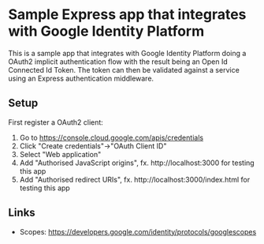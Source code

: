 # Sample Express app that integrates with Google Identity Platform

This is a sample app that integrates with Google Identity Platform doing a
OAuth2 implicit authentication flow with the result being an Open Id Connected
Id Token. The token can then be validated against a service using an Express
authentication middleware.

## Setup

First register a OAuth2 client:

1. Go to https://console.cloud.google.com/apis/credentials
2. Click "Create credentials"->"OAuth Client ID"
3. Select "Web application"
4. Add "Authorised JavaScript origins", fx. http://localhost:3000 for
testing this app
5. Add "Authorised redirect URIs", fx. http://localhost:3000/index.html for
testing this app

## Links

* Scopes: https://developers.google.com/identity/protocols/googlescopes
